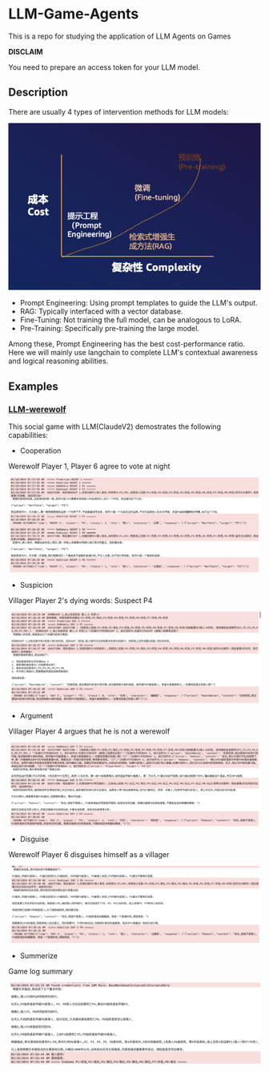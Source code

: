 # LLM-Game-Agents

This is a repo for studying the application of LLM Agents on Games

**DISCLAIM**

You need to prepare an access token for your LLM model.

## Description

There are usually 4 types of intervention methods for LLM models:

![cost-complexity](./WereWolf/statics/cost-complexity.png)

+ Prompt Engineering: Using prompt templates to guide the LLM's output.
+ RAG: Typically interfaced with a vector database. 
+ Fine-Tuning: Not training the full model, can be analogous to LoRA.
+ Pre-Training: Specifically pre-training the large model.

Among these, Prompt Engineering has the best cost-performance ratio. Here we will mainly use langchain to complete LLM's contextual awareness and logical reasoning abilities.

## Examples

### [LLM-werewolf](./WereWolf/README.md)

This social game with LLM(ClaudeV2) demostrates the following capabilities:

* Cooperation

Werewolf Player 1, Player 6 agree to vote at night

![Cooperation](./WereWolf/statics/game-samples/1night-wolf-votes.png)

* Suspicion

Villager Player 2's dying words: Suspect P4

![Suspicion](./WereWolf/statics/game-samples/2day-p2-death.png)

* Argument

Villager Player 4 argues that he is not a werewolf

![Argument](./WereWolf/statics/game-samples/2day-p4-debate.png)

* Disguise

Werewolf Player 6 disguises himself as a villager

![Disguise](./WereWolf/statics/game-samples/3day-p6-debate.png)

* Summerize

Game log summary

![Disguise](./WereWolf/statics/game-samples/conclusion.png)